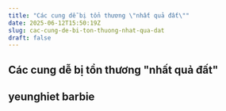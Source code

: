 ```yaml
---
title: "Các cung dễ bị tổn thương \"nhất quả đất\""
date: 2025-06-12T15:50:19Z
slug: cac-cung-de-bi-ton-thuong-nhat-qua-dat
draft: false
---
```


## Các cung dễ bị tổn thương "nhất quả đất"

## yeunghiet barbie

